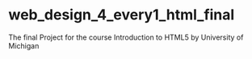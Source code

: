 # web_design_4_every1_html_final
The final Project for the course Introduction to HTML5 by University of Michigan 
